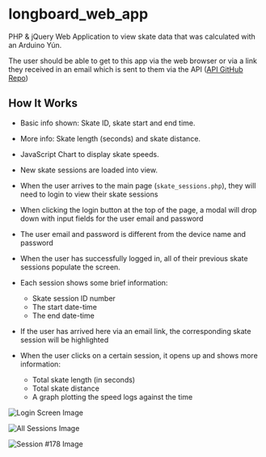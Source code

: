 # longboard_web_app
PHP & jQuery Web Application to view skate data that was calculated with an Arduino Yún.

The user should be able to get to this app via the web browser or via a link they received in an email which is sent to them via the API ([API GitHub Repo](https://github.com/CharlesPeterMcCarthy/longboard_api))

## How It Works
- Basic info shown: Skate ID, skate start and end time.
- More info: Skate length (seconds) and skate distance.
- JavaScript Chart to display skate speeds.
- New skate sessions are loaded into view.

- When the user arrives to the main page (`skate_sessions.php`), they will need to login to view their skate sessions
- When clicking the login button at the top of the page, a modal will drop down with input fields for the user email and password
- The user email and password is different from the device name and password
- When the user has successfully logged in, all of their previous skate sessions populate the screen.
- Each session shows some brief information:
  - Skate session ID number
  - The start date-time
  - The end date-time
- If the user has arrived here via an email link, the corresponding skate session will be highlighted
- When the user clicks on a certain session, it opens up and shows more information:
  - Total skate length (in seconds)
  - Total skate distance
  - A graph plotting the speed logs against the time

![Login Screen Image](images/login.jpg?raw=true "Login Screen")

![All Sessions Image](images/sessions.jpg?raw=true "All Sessions")

![Session #178 Image](images/session178.jpg?raw=true "Session 178")

